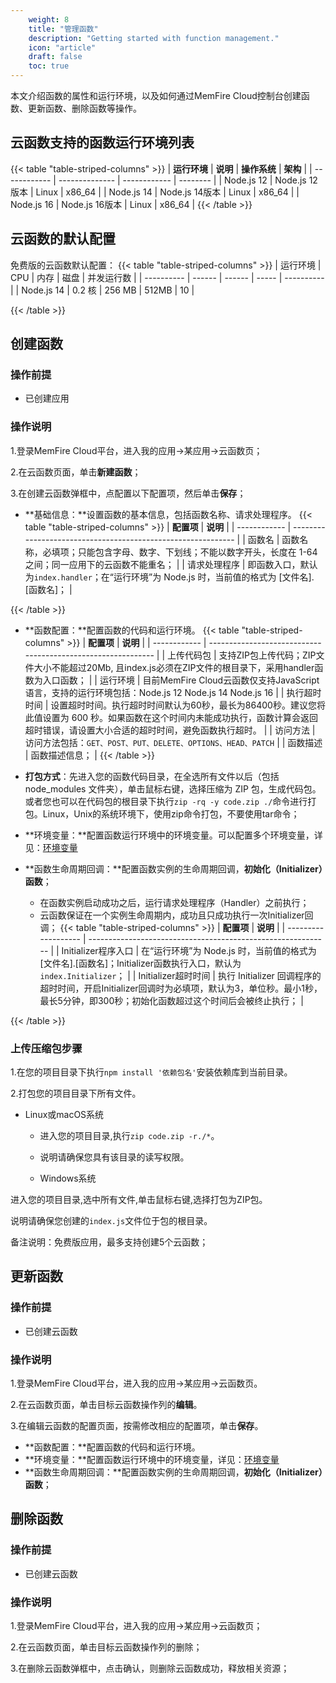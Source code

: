 ```yaml
---
    weight: 8
    title: "管理函数"
    description: "Getting started with function management."
    icon: "article"
    draft: false
    toc: true
---
```



本文介绍函数的属性和运行环境，以及如何通过MemFire Cloud控制台创建函数、更新函数、删除函数等操作。


## **云函数支持的函数运行环境列表**
{{< table "table-striped-columns" >}}
| **运行环境** | **说明**       | **操作系统** | **架构** |
| ------------ | -------------- | ------------ | -------- |
| Node.js 12   | Node.js 12版本 | Linux        | x86_64   |
| Node.js 14   | Node.js 14版本 | Linux        | x86_64   |
| Node.js 16   | Node.js 16版本 | Linux        | x86_64   |
 {{< /table >}}


## **云函数的默认配置**

免费版的云函数默认配置：
{{< table "table-striped-columns" >}}
| 运行环境   | CPU    | 内存   | 磁盘  | 并发运行数 |
| ---------- | ------ | ------ | ----- | ---------- |
| Node.js 14 | 0.2 核 | 256 MB | 512MB | 10         |

 {{< /table >}}

## **创建函数**

### **操作前提**

- 已创建应用

### **操作说明**

1.登录MemFire Cloud平台，进入我的应用->某应用->云函数页；

2.在云函数页面，单击**新建函数**；

3.在创建云函数弹框中，点配置以下配置项，然后单击**保存**；

- **基础信息：**设置函数的基本信息，包括函数名称、请求处理程序。
{{< table "table-striped-columns" >}}
| **配置项**   | **说明**                                                     |
| ------------ | ------------------------------------------------------------ |
| 函数名       | 函数名称，必填项；只能包含字母、数字、下划线；不能以数字开头，长度在 1-64 之间；同一应用下的云函数不能重名； |
| 请求处理程序 | 即函数入口，默认为`index.handler`；在“运行环境”为 Node.js 时，当前值的格式为 [文件名].[函数名]； |

 {{< /table >}}

- **函数配置：**配置函数的代码和运行环境。
{{< table "table-striped-columns" >}}
| **配置项**   | **说明**                                                     |
| ------------ | ------------------------------------------------------------ |
| 上传代码包   | 支持ZIP包上传代码；ZIP文件大小不能超过20Mb, 且index.js必须在ZIP文件的根目录下，采用handler函数为入口函数； |
| 运行环境     | 目前MemFire Cloud云函数仅支持JavaScript语言，支持的运行环境包括：Node.js 12 Node.js 14 Node.js 16 |
| 执行超时时间 | 设置超时时间。执行超时时间默认为60秒，最长为86400秒。建议您将此值设置为 600 秒。如果函数在这个时间内未能成功执行，函数计算会返回超时错误，请设置大小合适的超时时间，避免函数执行超时。 |
| 访问方法     | 访问方法包括：`GET、POST、PUT、DELETE、OPTIONS、HEAD、PATCH` |
| 函数描述     | 函数描述信息；                                               |
 {{< /table >}}
- **打包方式**：先进入您的函数代码目录，在全选所有文件以后（包括 node_modules 文件夹），单击鼠标右键，选择压缩为 ZIP 包，生成代码包。或者您也可以在代码包的根目录下执行```zip -rq -y code.zip ./```命令进行打包。Linux，Unix的系统环境下，使用zip命令打包，不要使用tar命令；
- **环境变量：**配置函数运行环境中的环境变量。可以配置多个环境变量，详见：[环境变量](/docs//guides/functions/variable)


  

- **函数生命周期回调：**配置函数实例的生命周期回调，**初始化（Initializer）函数**；

  - 在函数实例启动成功之后，运行请求处理程序（Handler）之前执行；
  - 云函数保证在一个实例生命周期内，成功且只成功执行一次Initializer回调；
{{< table "table-striped-columns" >}}
| **配置项**          | **说明**                                                     |
| ------------------- | ------------------------------------------------------------ |
| Initializer程序入口 | 在“运行环境”为 Node.js 时，当前值的格式为 [文件名].[函数名]；Initializer函数执行入口，默认为`index.Initializer`； |
| Initializer超时时间 | 执行 Initializer 回调程序的超时时间，开启Initializer回调时为必填项，默认为3，单位秒。最小1秒，最长5分钟，即300秒；初始化函数超过这个时间后会被终止执行； |

 {{< /table >}}

### **上传压缩包步骤**

1.在您的项目目录下执行`npm install '依赖包名'`安装依赖库到当前目录。

2.打包您的项目目录下所有文件。

- Linux或macOS系统
  - 进入您的项目目录,执行`zip code.zip -r./*`。
  - 说明请确保您具有该目录的读写权限。

  - Windows系统

进入您的项目目录,选中所有文件,单击鼠标右键,选择打包为ZIP包。

说明请确保您创建的`index.js`文件位于包的根目录。

备注说明：免费版应用，最多支持创建5个云函数；



## **更新函数**

### **操作前提**

- 已创建云函数

### **操作说明**

1.登录MemFire Cloud平台，进入我的应用->某应用->云函数页。

2.在云函数页面，单击目标云函数操作列的**编辑**。

3.在编辑云函数的配置页面，按需修改相应的配置项，单击**保存**。

- **函数配置：**配置函数的代码和运行环境。
- **环境变量：**配置函数运行环境中的环境变量，详见：[环境变量](/docs//guides/functions/variable)
- **函数生命周期回调：**配置函数实例的生命周期回调，**初始化（Initializer）函数**；



## **删除函数**

### **操作前提**

- 已创建云函数

### **操作说明**

1.登录MemFire Cloud平台，进入我的应用->某应用->云函数页；

2.在云函数页面，单击目标云函数操作列的删除；

3.在删除云函数弹框中，点击确认，则删除云函数成功，释放相关资源；


